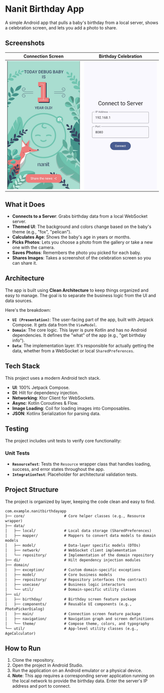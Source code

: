 # Nanit Birthday App

A simple Android app that pulls a baby's birthday from a local server, shows a celebration screen, and lets you add a photo to share.

## Screenshots

| Connection Screen | Birthday Celebration |
|:-----------------:|:--------------------:|
| <img src="screenshots/img.png" width="300"> | <img src="screenshots/img_1.png" width="300"> |

## What it Does

*   **Connects to a Server**: Grabs birthday data from a local WebSocket server.
*   **Themed UI**: The background and colors change based on the baby's theme (e.g., "fox", "pelican").
*   **Calculates Age**: Shows the baby's age in years or months.
*   **Picks Photos**: Lets you choose a photo from the gallery or take a new one with the camera.
*   **Saves Photos**: Remembers the photo you picked for each baby.
*   **Shares Images**: Takes a screenshot of the celebration screen so you can share it.

## Architecture

The app is built using **Clean Architecture** to keep things organized and easy to manage. The goal is to separate the business logic from the UI and data sources.

Here's the breakdown:

-   **`UI (Presentation)`**: The user-facing part of the app, built with Jetpack Compose. It gets data from the `ViewModel`.
-   **`Domain`**: The core logic. This layer is pure Kotlin and has no Android dependencies. It defines the "what" of the app (e.g., "get birthday info").
-   **`Data`**: The implementation layer. It's responsible for actually getting the data, whether from a WebSocket or local `SharedPreferences`.

## Tech Stack

This project uses a modern Android tech stack.

-   **UI**: 100% Jetpack Compose.
-   **DI**: Hilt for dependency injection.
-   **Networking**: Ktor Client for WebSockets.
-   **Async**: Kotlin Coroutines & Flow.
-   **Image Loading**: Coil for loading images into Composables.
-   **JSON**: Kotlinx Serialization for parsing data.

## Testing

The project includes unit tests to verify core functionality:

### Unit Tests
-   **`ResourceTest`**: Tests the `Resource` wrapper class that handles loading, success, and error states throughout the app.
-   **`IntegrationTest`**: Placeholder for architectural validation tests.

## Project Structure

The project is organized by layer, keeping the code clean and easy to find.

```
com.example.nanitbirthdayapp
├── core/                  # Core helper classes (e.g., Resource wrapper)
├── data/
│   ├── local/             # Local data storage (SharedPreferences)
│   ├── mapper/            # Mappers to convert data models to domain models
│   ├── model/             # Data-layer specific models (DTOs)
│   ├── network/           # WebSocket client implementation
│   └── repository/        # Implementation of the domain repository
├── di/                    # Hilt dependency injection modules
├── domain/
│   ├── exception/         # Custom domain-specific exceptions
│   ├── model/             # Core business models
│   ├── repository/        # Repository interfaces (the contract)
│   ├── usecase/           # Business logic interactors
│   └── util/              # Domain-specific utility classes
├── ui/
│   ├── birthday/          # Birthday screen feature package
│   ├── components/        # Reusable UI components (e.g., PhotoPickerDialog)
│   ├── main/              # Connection screen feature package
│   ├── navigation/        # Navigation graph and screen definitions
│   └── theme/             # Compose theme, colors, and typography
└── util/                  # App-level utility classes (e.g., AgeCalculator)
```

## How to Run

1.  Clone the repository.
2.  Open the project in Android Studio.
3.  Run the application on an Android emulator or a physical device.
4.  **Note**: This app requires a corresponding server application running on the local network to provide the birthday data. Enter the server's IP address and port to connect.
